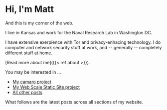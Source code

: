 # Hi, I'm Matt

And this is my corner of the web.

I live in Kansas and work for the Naval Research Lab in Washington DC.

I have extensive exerpience with Tor and privacy-enhacing technology. I do computer and network security stuff at work, and -- generally -- completely different stuff at home.

[Read more about me]({{< ref about >}}).

You may be interested in ...

<ul>
<li><a href="{{< ref camaro >}}">My camaro project</a>
<li><a href="{{< ref wsss >}}">My Web Scale Static Site project</a>
<li><a href="{{< ref posts >}}">All other posts</a>
</ul>

What follows are the latest posts across all sections of my website.
